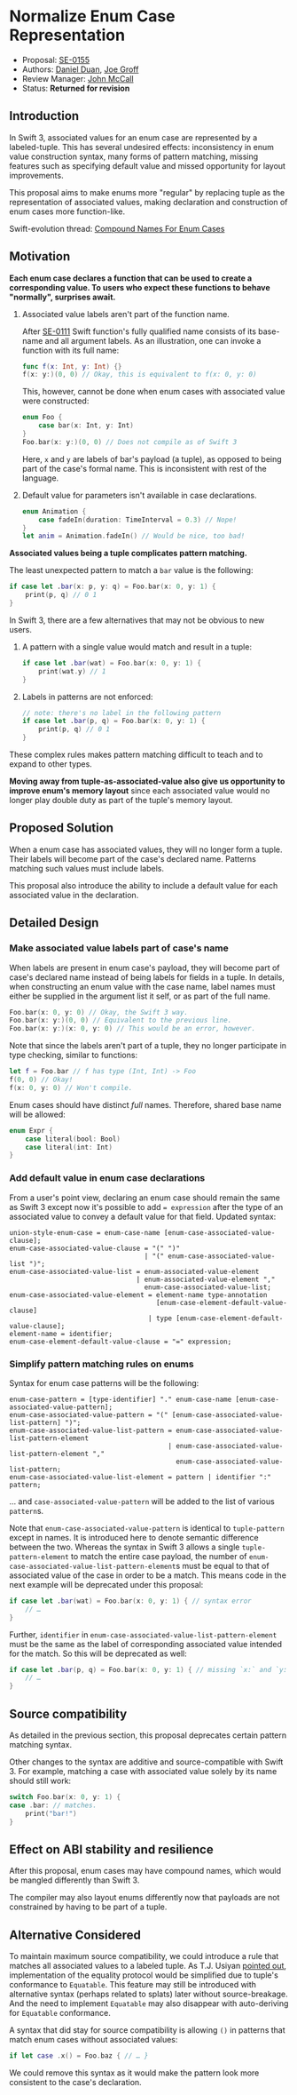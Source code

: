 # Normalize Enum Case Representation

* Proposal: [SE-0155][]
* Authors: [Daniel Duan][], [Joe Groff][]
* Review Manager: [John McCall][]
* Status: **Returned for revision**

## Introduction

In Swift 3, associated values for an enum case are represented by
a labeled-tuple. This has several undesired effects: inconsistency in enum value
construction syntax, many forms of pattern matching, missing features such as
specifying default value and missed opportunity for layout improvements.

This proposal aims to make enums more "regular" by replacing tuple as the
representation of associated values, making declaration and construction of enum
cases more function-like.

Swift-evolution thread: [Compound Names For Enum Cases][SE Thread]

## Motivation

**Each enum case declares a function that can be used to create a corresponding
value. To users who expect these functions to behave "normally", surprises
await.**

1. Associated value labels aren't part of the function name.

    After [SE-0111][] Swift function's fully qualified name consists of its
    base-name and all argument labels. As an illustration, one can invoke
    a function with its full name:


    ```swift
    func f(x: Int, y: Int) {}
    f(x: y:)(0, 0) // Okay, this is equivalent to f(x: 0, y: 0)
    ```

    This, however, cannot be done when enum cases with associated value were
    constructed:

    ```swift
    enum Foo {
        case bar(x: Int, y: Int)
    }
    Foo.bar(x: y:)(0, 0) // Does not compile as of Swift 3
    ```

    Here, `x` and `y` are labels of bar's payload (a tuple), as opposed to being
    part of the case's formal name. This is inconsistent with rest of the
    language.

2. Default value for parameters isn't available in case declarations.

    ```swift
    enum Animation {
        case fadeIn(duration: TimeInterval = 0.3) // Nope!
    }
    let anim = Animation.fadeIn() // Would be nice, too bad!
    ```

**Associated values being a tuple complicates pattern matching.**

The least unexpected pattern to match a `bar` value is the following:

```swift
if case let .bar(x: p, y: q) = Foo.bar(x: 0, y: 1) {
    print(p, q) // 0 1
}
```

In Swift 3, there are a few alternatives that may not be obvious to new users.

1. A pattern with a single value would match and result in a tuple:

    ```swift
    if case let .bar(wat) = Foo.bar(x: 0, y: 1) {
        print(wat.y) // 1
    }
    ```

2. Labels in patterns are not enforced:

    ```swift
    // note: there's no label in the following pattern
    if case let .bar(p, q) = Foo.bar(x: 0, y: 1) {
        print(p, q) // 0 1
    }
    ```

These complex rules makes pattern matching difficult to teach and to expand to
other types.

**Moving away from tuple-as-associated-value also give us opportunity to improve
enum's memory layout** since each associated value would no longer play double
duty as part of the tuple's memory layout.

## Proposed Solution

When a enum case has associated values, they will no longer form a tuple. Their
labels will become part of the case's declared name. Patterns matching such
values must include labels.

This proposal also introduce the ability to include a default value for each
associated value in the declaration.

## Detailed Design

### Make associated value labels part of case's name
When labels are present in enum case's payload, they will become part of case's
declared name instead of being labels for fields in a tuple.  In details, when
constructing an enum value with the case name, label names must either be
supplied in the argument list it self, or as part of the full name.

```swift
Foo.bar(x: 0, y: 0) // Okay, the Swift 3 way.
Foo.bar(x: y:)(0, 0) // Equivalent to the previous line.
Foo.bar(x: y:)(x: 0, y: 0) // This would be an error, however.
```

Note that since the labels aren't part of a tuple, they no longer participate in
type checking, similar to functions:

```swift
let f = Foo.bar // f has type (Int, Int) -> Foo
f(0, 0) // Okay!
f(x: 0, y: 0) // Won't compile.
```

Enum cases should have distinct *full* names. Therefore, shared base name will be allowed:

```swift
enum Expr {
    case literal(bool: Bool)
    case literal(int: Int)
}
```

### Add default value in enum case declarations
From a user's point view, declaring an enum case should remain the same as Swift
3 except now it's possible to add `= expression` after the type of an
associated value to convey a default value for that field. Updated syntax:

```ebnf
union-style-enum-case = enum-case-name [enum-case-associated-value-clause];
enum-case-associated-value-clause = "(" ")"
                                  | "(" enum-case-associated-value-list ")";
enum-case-associated-value-list = enum-associated-value-element
                                | enum-associated-value-element ","
                                  enum-case-associated-value-list;
enum-case-associated-value-element = element-name type-annotation
                                     [enum-case-element-default-value-clause]
                                   | type [enum-case-element-default-value-clause];
element-name = identifier;
enum-case-element-default-value-clause = "=" expression;
```

### Simplify pattern matching rules on enums
Syntax for enum case patterns will be the following:

```ebnf
enum-case-pattern = [type-identifier] "." enum-case-name [enum-case-associated-value-pattern];
enum-case-associated-value-pattern = "(" [enum-case-associated-value-list-pattern] ")";
enum-case-associated-value-list-pattern = enum-case-associated-value-list-pattern-element
                                        | enum-case-associated-value-list-pattern-element ","
                                          enum-case-associated-value-list-pattern;
enum-case-associated-value-list-element = pattern | identifier ":" pattern;
```

… and `case-associated-value-pattern` will be added to the list of various
`pattern`s.

Note that `enum-case-associated-value-pattern` is identical to `tuple-pattern`
except in names. It is introduced here to denote semantic difference between the
two.  Whereas the syntax in Swift 3 allows a single `tuple-pattern-element` to
match the entire case payload, the number of
`enum-case-associated-value-list-pattern-element`s must be equal to that of
associated value of the case in order to be a match. This means code in the next
example will be deprecated under this proposal:

```swift
if case let .bar(wat) = Foo.bar(x: 0, y: 1) { // syntax error
    // …
}
```

Further, `identifier` in `enum-case-associated-value-list-pattern-element` must
be the same as the label of corresponding associated value intended for the
match. So this will be deprecated as well:

```swift
if case let .bar(p, q) = Foo.bar(x: 0, y: 1) { // missing `x:` and `y:`
    // …
}
```

## Source compatibility

As detailed in the previous section, this proposal deprecates certain pattern
matching syntax.

Other changes to the syntax are additive and source-compatible with Swift 3. For
example, matching a case with associated value solely by its name should still
work:

```swift
switch Foo.bar(x: 0, y: 1) {
case .bar: // matches.
    print("bar!")
}
```

## Effect on ABI stability and resilience

After this proposal, enum cases may have compound names, which would be mangled
differently than Swift 3.

The compiler may also layout enums differently now that payloads are not
constrained by having to be part of a tuple.

## Alternative Considered

To maintain maximum source compatibility, we could introduce a rule that matches
all associated values to a labeled tuple. As T.J. Usiyan
[pointed out][TJs comment], implementation of the equality protocol would be
simplified due to tuple's conformance to `Equatable`. This feature may still be
introduced with alternative syntax (perhaps related to splats) later without
source-breakage.  And the need to implement `Equatable` may also disappear with
auto-deriving for `Equatable` conformance.

A syntax that did stay for source compatibility is allowing `()` in patterns
that match enum cases without associated values:

```swift
if let case .x() = Foo.baz { // … }
```

We could remove this syntax as it would make the pattern look more consistent to
the case's declaration.

[SE-0111]: https://github.com/apple/swift-evolution/blob/master/proposals/0111-remove-arg-label-type-significance.md
[Daniel Duan]: https://github.com/dduan
[Joe Groff]: https://github.com/jckarter
[SE-0155]: 0155-normalize-enum-case-representation.md
[TJs comment]: https://lists.swift.org/pipermail/swift-evolution/Week-of-Mon-20170116/030614.html
[SE Thread]: https://lists.swift.org/pipermail/swift-evolution/Week-of-Mon-20170116/030477.html
[John McCall]: https://github.com/rjmccall
